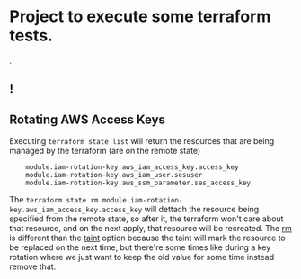 # Project to execute some terraform tests.
.

!
---
## Rotating AWS Access Keys


Executing `terraform state list` will return the resources that are being managed by the terraform (are on the remote state)
```
    module.iam-rotation-key.aws_iam_access_key.access_key
    module.iam-rotation-key.aws_iam_user.sesuser
    module.iam-rotation-key.aws_ssm_parameter.ses_access_key
```

The `terraform state rm module.iam-rotation-key.aws_iam_access_key.access_key` will dettach the resource being specified from the remote state, so after it, the terraform won't care about that resource, and on the next apply, that resource will be recreated. The [rm](https://developer.hashicorp.com/terraform/cli/commands/state/rm) is different than the [taint](https://developer.hashicorp.com/terraform/cli/commands/taint) option because the taint will mark the resource to be replaced on the next time, but there're some times like during a key rotation where we just want to keep the old value for some time instead remove that.
